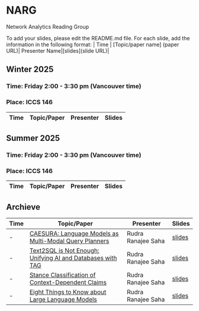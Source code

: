 # NARG
Network Analytics Reading Group

To add your slides, please edit the README.md file. For each slide, add the information in the following format:
| Time | [Topic/paper name] (paper URL)| Presenter Name|[slides](slide URL)|

## Winter 2025
### Time: Friday 2:00 - 3:30 pm (Vancouver time)
### Place: ICCS 146

| Time | Topic/Paper | Presenter | Slides |
| ----  | ------ | ------- | ------ |



## Summer 2025
### Time: Friday 2:00 - 3:30 pm (Vancouver time)
### Place: ICCS 146

| Time | Topic/Paper | Presenter | Slides |
| ----  | ------ | ------- | ------ |

## Archieve

| Time | Topic/Paper | Presenter | Slides |
| ----  | ------ | ------- | ------ |
| - | [CAESURA: Language Models as Multi-Modal Query Planners](https://arxiv.org/pdf/2308.03424)| Rudra Ranajee Saha | [slides](https://github.com/UBC-DMM/NARG/blob/main/slides/CAESURA_%20Language%20Models%20as%20Multi-Modal%20Query%20Planners.pdf)|
| - | [Text2SQL is Not Enough: Unifying AI and Databases with TAG](https://arxiv.org/pdf/2408.14717)| Rudra Ranajee Saha | [slides](https://github.com/UBC-DMM/NARG/blob/main/slides/Text2SQL%20is%20Not%20Enough-%20Unifying%20AI%20and%20Databases%20with%20TAG%20.pdf)|
| - | [Stance Classification of Context-Dependent Claims](https://aclanthology.org/E17-1024.pdf)| Rudra Ranajee Saha | [slides](https://github.com/UBC-DMM/NARG/blob/main/slides/Stance%20Classification%20of%20Context-Dependent%20Claims.pdf)|
| - | [Eight Things to Know about Large Language Models](https://read.dukeupress.edu/critical-ai/article/doi/10.1215/2834703X-11556011/400182)| Rudra Ranajee Saha | [slides](https://github.com/UBC-DMM/NARG/blob/main/slides/Eight%20Things%20to%20Know%20about%20Large%20Language%20Models.pdf)|

